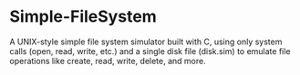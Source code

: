 # Simple-FileSystem
A UNIX-style simple file system simulator built with C, using only system calls (open, read, write, etc.) and a single disk file (disk.sim) to emulate file operations like create, read, write, delete, and more.
